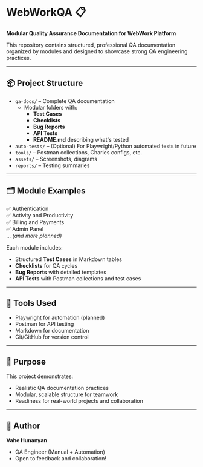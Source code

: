 # WebWorkQA 📋

**Modular Quality Assurance Documentation for WebWork Platform**

This repository contains structured, professional QA documentation organized by modules and designed to showcase strong QA engineering practices.

---

## 📦 Project Structure

- `qa-docs/` – Complete QA documentation
  - Modular folders with:
    - **Test Cases**
    - **Checklists**
    - **Bug Reports**
    - **API Tests**
    - **README.md** describing what's tested
- `auto-tests/` – (Optional) For Playwright/Python automated tests in future
- `tools/` – Postman collections, Charles configs, etc.
- `assets/` – Screenshots, diagrams
- `reports/` – Testing summaries

---

## 🗂️ Module Examples
✅ Authentication  
✅ Activity and Productivity  
✅ Billing and Payments  
✅ Admin Panel  
... *(and more planned)*

Each module includes:
- Structured **Test Cases** in Markdown tables
- **Checklists** for QA cycles
- **Bug Reports** with detailed templates
- **API Tests** with Postman collections and test cases

---

## 🧪 Tools Used
- [Playwright](https://playwright.dev) for automation (planned)
- Postman for API testing
- Markdown for documentation
- Git/GitHub for version control

---

## 🌟 Purpose
This project demonstrates:
- Realistic QA documentation practices
- Modular, scalable structure for teamwork
- Readiness for real-world projects and collaboration

---

## 🚀 Author
**Vahe Hunanyan**
- QA Engineer (Manual + Automation)
- Open to feedback and collaboration!